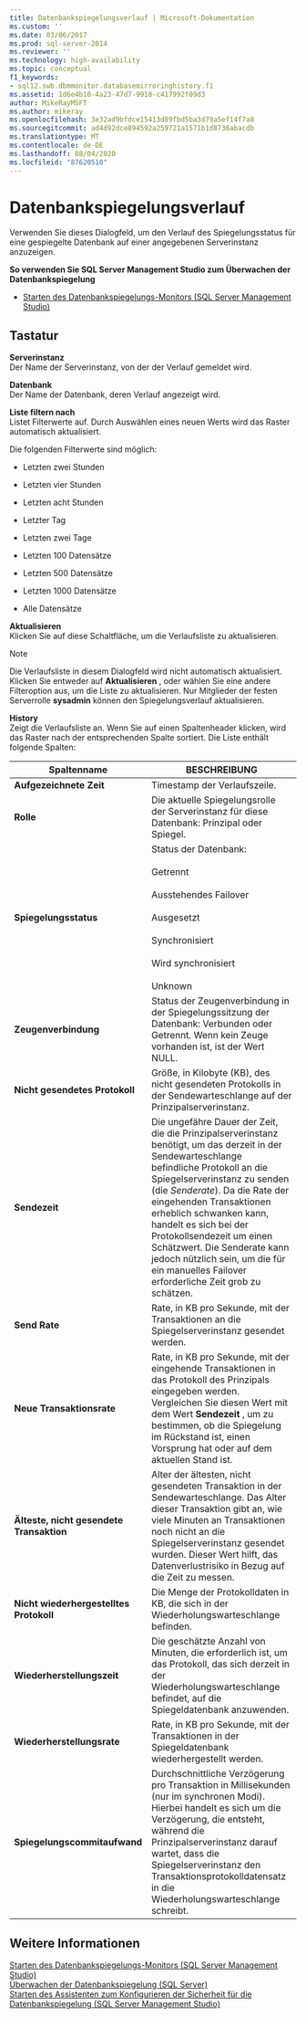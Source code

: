 ```yaml
---
title: Datenbankspiegelungsverlauf | Microsoft-Dokumentation
ms.custom: ''
ms.date: 03/06/2017
ms.prod: sql-server-2014
ms.reviewer: ''
ms.technology: high-availability
ms.topic: conceptual
f1_keywords:
- sql12.swb.dbmmonitor.databasemirroringhistory.f1
ms.assetid: 1d6e4b10-4a23-47d7-9918-c417992f09d3
author: MikeRayMSFT
ms.author: mikeray
ms.openlocfilehash: 3e32ad9bfdce15413d89fbd5ba3d79a5ef14f7a8
ms.sourcegitcommit: ad4d92dce894592a259721a1571b1d8736abacdb
ms.translationtype: MT
ms.contentlocale: de-DE
ms.lasthandoff: 08/04/2020
ms.locfileid: "87620510"
---
```

# <a name="database-mirroring-history"></a>Datenbankspiegelungsverlauf
  Verwenden Sie dieses Dialogfeld, um den Verlauf des Spiegelungsstatus für eine gespiegelte Datenbank auf einer angegebenen Serverinstanz anzuzeigen.  
  
 **So verwenden Sie SQL Server Management Studio zum Überwachen der Datenbankspiegelung**  
  
-   [Starten des Datenbankspiegelungs-Monitors &#40;SQL Server Management Studio&#41;](../database-mirroring/start-database-mirroring-monitor-sql-server-management-studio.md)  
  
## <a name="options"></a>Tastatur  
 **Serverinstanz**  
 Der Name der Serverinstanz, von der der Verlauf gemeldet wird.  
  
 **Datenbank**  
 Der Name der Datenbank, deren Verlauf angezeigt wird.  
  
 **Liste filtern nach**  
 Listet Filterwerte auf. Durch Auswählen eines neuen Werts wird das Raster automatisch aktualisiert.  
  
 Die folgenden Filterwerte sind möglich:  
  
-   Letzten zwei Stunden  
  
-   Letzten vier Stunden  
  
-   Letzten acht Stunden  
  
-   Letzter Tag  
  
-   Letzten zwei Tage  
  
-   Letzten 100 Datensätze  
  
-   Letzten 500 Datensätze  
  
-   Letzten 1000 Datensätze  
  
-   Alle Datensätze  
  
 **Aktualisieren**  
 Klicken Sie auf diese Schaltfläche, um die Verlaufsliste zu aktualisieren.  
  
> [!NOTE]  
>  Die Verlaufsliste in diesem Dialogfeld wird nicht automatisch aktualisiert. Klicken Sie entweder auf **Aktualisieren** , oder wählen Sie eine andere Filteroption aus, um die Liste zu aktualisieren. Nur Mitglieder der festen Serverrolle **sysadmin** können den Spiegelungsverlauf aktualisieren.  
  
 **History**  
 Zeigt die Verlaufsliste an. Wenn Sie auf einen Spaltenheader klicken, wird das Raster nach der entsprechenden Spalte sortiert. Die Liste enthält folgende Spalten:  
  
|Spaltenname|BESCHREIBUNG|  
|-----------------|-----------------|  
|**Aufgezeichnete Zeit**|Timestamp der Verlaufszeile.|  
|**Rolle**|Die aktuelle Spiegelungsrolle der Serverinstanz für diese Datenbank: Prinzipal oder Spiegel.|  
|**Spiegelungsstatus**|Status der Datenbank:<br /><br /> Getrennt<br /><br /> Ausstehendes Failover<br /><br /> Ausgesetzt<br /><br /> Synchronisiert<br /><br /> Wird synchronisiert<br /><br /> Unknown|  
|**Zeugenverbindung**|Status der Zeugenverbindung in der Spiegelungssitzung der Datenbank: Verbunden oder Getrennt. Wenn kein Zeuge vorhanden ist, ist der Wert NULL.|  
|**Nicht gesendetes Protokoll**|Größe, in Kilobyte (KB), des nicht gesendeten Protokolls in der Sendewarteschlange auf der Prinzipalserverinstanz.|  
|**Sendezeit**|Die ungefähre Dauer der Zeit, die die Prinzipalserverinstanz benötigt, um das derzeit in der Sendewarteschlange befindliche Protokoll an die Spiegelserverinstanz zu senden (die *Senderate*). Da die Rate der eingehenden Transaktionen erheblich schwanken kann, handelt es sich bei der Protokollsendezeit um einen Schätzwert. Die Senderate kann jedoch nützlich sein, um die für ein manuelles Failover erforderliche Zeit grob zu schätzen.|  
|**Send Rate**|Rate, in KB pro Sekunde, mit der Transaktionen an die Spiegelserverinstanz gesendet werden.|  
|**Neue Transaktionsrate**|Rate, in KB pro Sekunde, mit der eingehende Transaktionen in das Protokoll des Prinzipals eingegeben werden. Vergleichen Sie diesen Wert mit dem Wert **Sendezeit** , um zu bestimmen, ob die Spiegelung im Rückstand ist, einen Vorsprung hat oder auf dem aktuellen Stand ist.|  
|**Älteste, nicht gesendete Transaktion**|Alter der ältesten, nicht gesendeten Transaktion in der Sendewarteschlange. Das Alter dieser Transaktion gibt an, wie viele Minuten an Transaktionen noch nicht an die Spiegelserverinstanz gesendet wurden. Dieser Wert hilft, das Datenverlustrisiko in Bezug auf die Zeit zu messen.|  
|**Nicht wiederhergestelltes Protokoll**|Die Menge der Protokolldaten in KB, die sich in der Wiederholungswarteschlange befinden.|  
|**Wiederherstellungszeit**|Die geschätzte Anzahl von Minuten, die erforderlich ist, um das Protokoll, das sich derzeit in der Wiederholungswarteschlange befindet, auf die Spiegeldatenbank anzuwenden.|  
|**Wiederherstellungsrate**|Rate, in KB pro Sekunde, mit der Transaktionen in der Spiegeldatenbank wiederhergestellt werden.|  
|**Spiegelungscommitaufwand**|Durchschnittliche Verzögerung pro Transaktion in Millisekunden (nur im synchronen Modi). Hierbei handelt es sich um die Verzögerung, die entsteht, während die Prinzipalserverinstanz darauf wartet, dass die Spiegelserverinstanz den Transaktionsprotokolldatensatz in die Wiederholungswarteschlange schreibt.|  
  
## <a name="see-also"></a>Weitere Informationen  
 [Starten des Datenbankspiegelungs-Monitors &#40;SQL Server Management Studio&#41;](../database-mirroring/start-database-mirroring-monitor-sql-server-management-studio.md)   
 [Überwachen der Datenbankspiegelung &#40;SQL Server&#41;](database-mirroring-sql-server.md)   
 [Starten des Assistenten zum Konfigurieren der Sicherheit für die Datenbankspiegelung &#40;SQL Server Management Studio&#41;](start-the-configuring-database-mirroring-security-wizard.md)  
  
  
